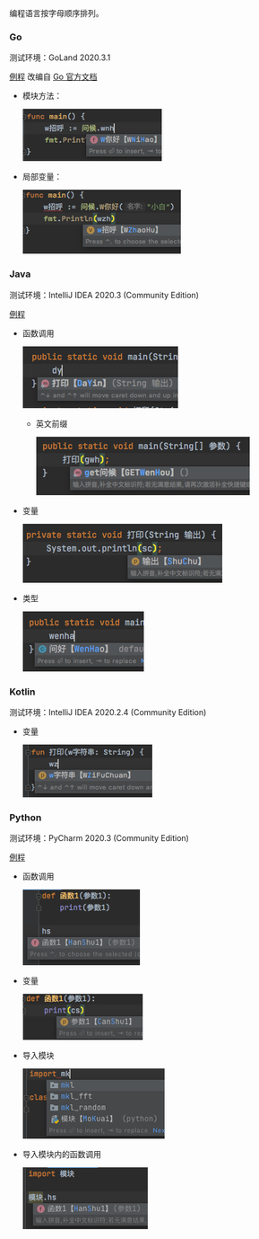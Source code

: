 编程语言按字母顺序排列。

### Go

测试环境：GoLand 2020.3.1

[例程](例程/go) 改编自 [Go 官方文档](https://golang.org/doc/tutorial/call-module-code)

- 模块方法：

  ![go_方法](截图/go/方法.png)

- 局部变量：

  ![go_变量](截图/go/变量.png)

### Java

测试环境：IntelliJ IDEA 2020.3 (Community Edition)

[例程](例程/java)

- 函数调用

  ![java_函数](截图/java/函数.png)

  - 英文前缀

    ![java_英文前缀函数](截图/java/英文前缀函数.png)

- 变量

  ![java_变量](截图/java/变量.png)

- 类型

  ![java_类型](截图/java/类型.png)


### Kotlin

测试环境：IntelliJ IDEA 2020.2.4 (Community Edition)

- 变量

  ![kotlin_变量](截图/kotlin/变量.png)

### Python
测试环境：PyCharm 2020.3 (Community Edition)

[例程](例程/python)

- 函数调用

  ![python_函数](截图/python/函数.png)

- 变量

  ![python_变量](截图/python/变量.png)

- 导入模块

  ![python_模块](截图/python/模块.png)

- 导入模块内的函数调用

  ![python_模块函数](截图/python/模块函数.png)
